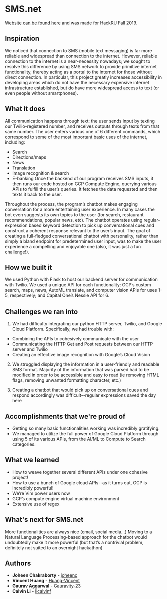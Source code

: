 # SMS.net

[Website can be found here](https://devpost.com/software/sms-net) and was made for HackRU Fall 2019.

## Inspiration
We noticed that connection to SMS (mobile text messaging) is far more reliable and widespread than connection to the internet. However, reliable connection to the internet is a near-necessity nowadays; we sought to resolve this difference by using SMS network to provide primitive internet functionality, thereby acting as a portal to the internet for those without direct connection. In particular, this project greatly increases accessibility in developing areas which do not have the necessary expensive internet infrastructure established, but do have more widespread access to text (or even people without smartphones).

## What it does
All communication happens through text: the user sends input by texting our Twilio-registered number, and receives outputs through texts from that same number. The user enters various one of 6 different commands, which correspond to some of the most important basic uses of the internet, including:
* Search
* Directions/maps
* News
* Translation
* Image recognition & search
* E-banking Once the backend of our program receives SMS inputs, it then runs our code hosted on GCP Compute Engine, querying various APIs to fulfill the user’s queries. It fetches the data requested and then texts it back to the user.

Throughout the process, the program’s chatbot makes engaging conversation for a more entertaining user experience. In many cases the bot even suggests its own topics to the user (for search, restaurant recommendations, popular news, etc). The chatbot operates using regular-expression based keyword detection to pick up conversational cues and construct a coherent response relevant to the user’s input. The goal of creating a full-fledged conversational chatbot with personality, rather than simply a bland endpoint for predetermined user input, was to make the user experience a compelling and enjoyable one (also, it was just a fun challenge!).

## How we built it
We used Python with Flask to host our backend server for communication with Twilio. We used a unique API for each functionality: GCP’s custom search, maps, news, AutoML translate, and computer vision APIs for uses 1-5, respectively; and Capital One’s Nessie API for 6.

## Challenges we ran into
1) We had difficulty integrating our python HTTP server, Twilio, and Google Cloud Platform. Specifically, we had trouble with:
* Combining the APIs to cohesively communicate with the user
* Communicating the HTTP Get and Post requests between our HTTP server and Twilio
* Creating an effective image recognition with Google’s Cloud Vision

2) We struggled displaying the information in a user-friendly and readable SMS format. Majority of the information that was parsed had to be modified in order to be accessible and easy to read (ie removing HTML flags, removing unwanted formatting character, etc.)

3) Creating a chatbot that would pick up on conversational cues and respond accordingly was difficult--regular expressions saved the day here

## Accomplishments that we're proud of
* Getting so many basic functionalities working was incredibly gratifying.
* We managed to utilize the full power of Google Cloud Platform through using 5 of its various APIs, from the AI/ML to Compute to Search categories.
## What we learned
* How to weave together several different APIs under one cohesive project!
* How to use a bunch of Google cloud APIs--as it turns out, GCP is incredibly powerful!
* We’re Vim power users now
* GCP’s compute engine virtual machine environment
* Extensive use of regex
## What's next for SMS.net
More functionalities are always nice (email, social media…)
Moving to a Natural Language Processing-based approach for the chatbot would undoubtedly make it more powerful (but that’s a nontrivial problem, definitely not suited to an overnight hackathon)

## Authors

* **Joheen Chakraborty** - [joheenc](https://github.com/joheenc)
* **Vincent Huang** - [Huang-Vincent](https://github.com/Huang-Vincent)
* **Gaurav Aggarwal** - [Gauravity-23](https://github.com/Gauravity-23)
* **Calvin Li** - [licalvinf ](https://github.com/licalvinf )

